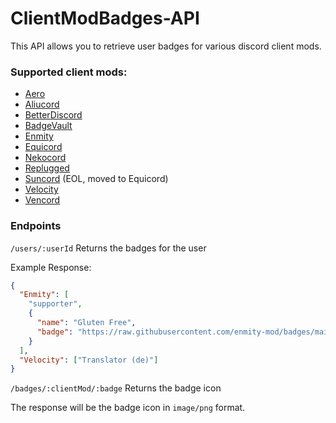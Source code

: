 # ClientModBadges-API

This API allows you to retrieve user badges for various discord client mods.

### Supported client mods:

- [Aero](https://github.com/aero-mod/aero)
- [Aliucord](https://github.com/Aliucord/Aliucord)
- [BetterDiscord](https://github.com/BetterDiscord/BetterDiscord)
- [BadgeVault](https://github.com/WolfPlugs/BadgeVault)
- [Enmity](https://github.com/enmity-mod/enmity)
- [Equicord](https://github.com/Equicord/Equicord)
- [Nekocord](https://github.com/nekocord-mod/nekocord)
- [Replugged](https://github.com/replugged-org/replugged)
- [Suncord](https://github.com/verticalsync/Suncord) (EOL, moved to Equicord)
- [Velocity](https://github.com/Velocity-Discord/Velocity)
- [Vencord](https://github.com/Vendicated/Vencord)

### Endpoints

`/users/:userId` Returns the badges for the user

Example Response:

```json
{
  "Enmity": [
    "supporter",
    {
      "name": "Gluten Free",
      "badge": "https://raw.githubusercontent.com/enmity-mod/badges/main/assets/1032777880180113538.png"
    }
  ],
  "Velocity": ["Translator (de)"]
}
```

`/badges/:clientMod/:badge` Returns the badge icon

The response will be the badge icon in `image/png` format.
